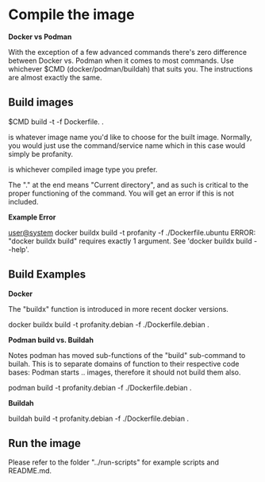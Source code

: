 # Compile the image

**Docker vs Podman**

With the exception of a few advanced commands there's zero difference between Docker vs. 
Podman when it comes to most commands. Use whichever $CMD (docker/podman/buildah) that
suits you. The instructions are almost exactly the same. 

## Build images

$CMD build -t <NAME> -f Dockerfile.<version> .

<NAME> is whatever image name you'd like to choose for the built image. Normally, you
would just use the command/service name which in this case would simply be profanity.

<version> is whichever compiled image type you prefer.

The "." at the end means "Current directory", and as such is critical to the proper
functioning of the command. You will get an error if this is not included.

**Example Error**

<user@system> docker buildx build -t profanity -f ./Dockerfile.ubuntu 
ERROR: "docker buildx build" requires exactly 1 argument.
See 'docker buildx build --help'.

## Build Examples

**Docker**

The "buildx" function is introduced in more recent docker versions.

docker buildx build -t profanity.debian -f ./Dockerfile.debian .

**Podman build vs. Buildah**

Notes 
	podman has moved sub-functions of the "build" sub-command to builah. This is to
	separate domains of function to their respective code bases: Podman starts .. 
	images, therefore it should not build them also. 

podman build -t profanity.debian -f ./Dockerfile.debian .

**Buildah**

buildah build -t profanity.debian -f ./Dockerfile.debian .

## Run the image

Please refer to the folder "../run-scripts" for example scripts and README.md. 
